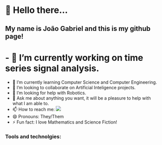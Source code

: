 # 👋 Hello there...
## My name is João Gabriel and this is my github page!

# - 🔭 I’m currently working on time series signal analysis.
- 🌱 I’m currently learning Computer Science and Computer Engineering.
- 👯 I’m looking to collaborate on Artificial Inteligence projects.
- 🤔 I’m looking for help with Robotics.
- 💬 Ask me about anything you want, it will be a pleasure to help with what I am able to.
- 📫 How to reach me: <a href = "mailto:zenobiojoao@gmail.com"><img src="https://img.shields.io/badge/Gmail-D14836?style=for-the-badge&logo=gmail&logoColor=white" target="_blank"></a>
- 😄 Pronouns: They/Them
- ⚡ Fun fact: I love Mathematics and Science Fiction!

### Tools and technolgies:

